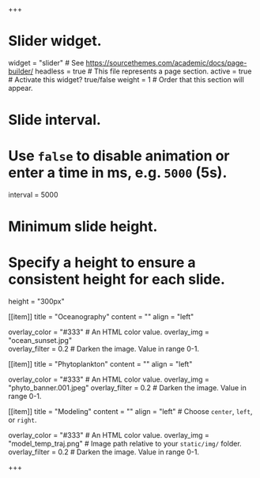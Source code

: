 +++
# Slider widget.
widget = "slider"  # See https://sourcethemes.com/academic/docs/page-builder/
headless = true  # This file represents a page section.
active = true  # Activate this widget? true/false
weight = 1  # Order that this section will appear.


# Slide interval.
# Use `false` to disable animation or enter a time in ms, e.g. `5000` (5s).
interval = 5000

# Minimum slide height.
# Specify a height to ensure a consistent height for each slide.
height = "300px"

[[item]]
  title = "Oceanography"
  content = ""
  align = "left"

  overlay_color = "#333"  # An HTML color value.
  overlay_img = "ocean_sunset.jpg"  
  overlay_filter = 0.2  # Darken the image. Value in range 0-1.


[[item]]
  title = "Phytoplankton"
  content = ""
  align = "left"

  overlay_color = "#333"  # An HTML color value.
  overlay_img = "phyto_banner.001.jpeg"
  overlay_filter = 0.2  # Darken the image. Value in range 0-1.

[[item]]
  title = "Modeling"
  content = ""
  align = "left"  # Choose `center`, `left`, or `right`.
  
  overlay_color = "#333"  # An HTML color value.
  overlay_img = "model_temp_traj.png"  # Image path relative to your `static/img/` folder.
  overlay_filter = 0.2  # Darken the image. Value in range 0-1.

+++
